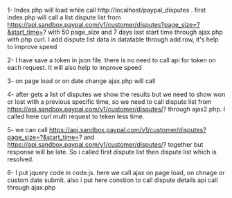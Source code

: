 1- Index.php will load while call http://localhost/paypal_disputes . 
first index.php will call a list dispute list from https://api.sandbox.paypal.com/v1/customer/disputes?page_size=?&start_time=?
with 50 page_size and 7 days last start time through ajax.php with php curl. I add dispute list data in datatable through add.row, it's help to improve speed

2- I have save a token in json file. there is no need to call api for token on each request. It will also help to improve speed

3- on page load or on date change ajax.php will call

4- after gets a list of disputes we show the results but we need to show won or lost with a previous specific time, so we need to call dispute list from https://api.sandbox.paypal.com/v1/customer/disputes/? through ajax2.php. I called here curl multi request to teken less time.

5- we can call  https://api.sandbox.paypal.com/v1/customer/disputes?page_size=?&start_time=? and https://api.sandbox.paypal.com/v1/customer/disputes/? together but response will be late. So i called first dispute list then dispute list which is resolved.

6- I put jquery code in code.js. here we call ajax on page load, on chnage or custom date submit. also i put here constion to call dispute details api call through ajax.php
